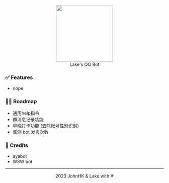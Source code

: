 <div align="center">
  <img src="https://github.com/CHNJohnHK/LakeBot-QQ/blob/651aee39d90823d89ddd22bf646084042685dac1/%E8%B5%84%E4%BA%A7/Lake_Mii_Pixel.jpg" width="180px">
  <br>
</div>

<div align="center">Lake's QQ Bot</div>

### ✅ Features
- nope
### 🚵‍♀️ Roadmap
- 通用help指令
- 群消息记录功能
- 早晚打卡功能 (去除账号性别识别)
- 监测 bot 发言次数
### 📝 Credits
- ayabot
- WSW bot
---
<div align="center">2023 JohnHK & Lake with 💗</div>
